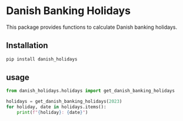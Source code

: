 # Danish Banking Holidays

This package provides functions to calculate Danish banking holidays.

## Installation

```bash
pip install danish_holidays
```

## usage

```python
from danish_holidays.holidays import get_danish_banking_holidays

holidays = get_danish_banking_holidays(2023)
for holiday, date in holidays.items():
    print(f"{holiday}: {date}")
```
